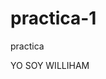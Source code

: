 # practica-1
practica
<HTML>
<HEAD>
<TITLE> PRACTICA 1 </TITLE>
</HEAD>

<BODY>
YO SOY WILLIHAM
</BODY>
</HTML>
